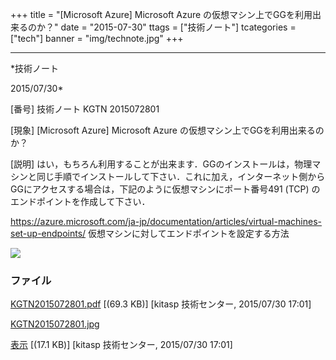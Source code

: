 ﻿+++
title = "[Microsoft Azure] Microsoft Azure の仮想マシン上でGGを利用出来るのか？"
date = "2015-07-30"
ttags = ["技術ノート"]
tcategories = ["tech"]
banner = "img/technote.jpg"
+++

-----------------------------------------------------------------------------------------------------------------------------

*技術ノート

2015/07/30*


[番号]
技術ノート KGTN 2015072801

[現象]
[Microsoft Azure] Microsoft Azure の仮想マシン上でGGを利用出来るのか？

[説明]
はい，もちろん利用することが出来ます．GGのインストールは，物理マシンと同じ手順でインストールして下さい．これに加え，インターネット側からGGにアクセスする場合は，下記のように仮想マシンにポート番号491
(TCP) のエンドポイントを作成して下さい．

<https://azure.microsoft.com/ja-jp/documentation/articles/virtual-machines-set-up-endpoints/>
仮想マシンに対してエンドポイントを設定する方法

![](http://techreport.kitasp.net/attachments/download/2161/KGTN2015072801.jpg)


### ファイル

 
 


[KGTN2015072801.pdf](http://techreport.kitasp.net/attachments/download/2160/KGTN2015072801.pdf)
 [(69.3 KB)] [kitasp 技術センター, 2015/07/30
17:01]

[KGTN2015072801.jpg](http://techreport.kitasp.net/attachments/download/2161/KGTN2015072801.jpg)

[表示](http://techreport.kitasp.net/attachments/2161/KGTN2015072801.jpg "表示")
 [(17.1 KB)] [kitasp 技術センター, 2015/07/30
17:01]


 


 

